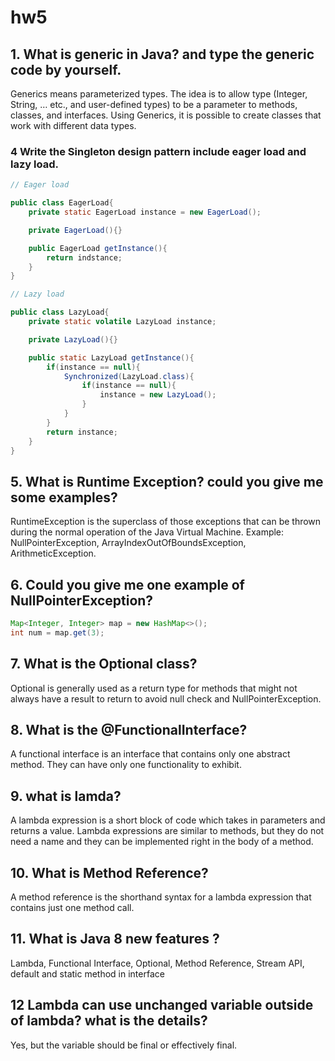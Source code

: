 # hw5

## 1. What is generic in Java? and type the generic code by yourself.

Generics means parameterized types. The idea is to allow type (Integer, String, … etc., and user-defined types) to be a parameter to methods, classes, and interfaces. Using Generics, it is possible to create classes that work with different data types.

### 4 Write the Singleton design pattern include eager load and lazy load.

```Java
// Eager load

public class EagerLoad{
    private static EagerLoad instance = new EagerLoad();

    private EagerLoad(){}

    public EagerLoad getInstance(){
        return indstance;
    }
}

// Lazy load

public class LazyLoad{
    private static volatile LazyLoad instance;

    private LazyLoad(){}

    public static LazyLoad getInstance(){
        if(instance == null){
            Synchronized(LazyLoad.class){
                if(instance == null){
                    instance = new LazyLoad();
                }
            }
        }
        return instance;
    }
}
```

## 5. What is Runtime Exception? could you give me some examples?

RuntimeException is the superclass of those exceptions that can be thrown during the normal operation of the Java Virtual Machine. Example: NullPointerException, ArrayIndexOutOfBoundsException, ArithmeticException.

## 6. Could you give me one example of NullPointerException?

```Java
Map<Integer, Integer> map = new HashMap<>();
int num = map.get(3);
```

## 7. What is the Optional class?

Optional is generally used as a return type for methods that might not always have a result to return to avoid null check and NullPointerException.

## 8. What is the @FunctionalInterface?

A functional interface is an interface that contains only one abstract method. They can have only one functionality to exhibit. 

## 9. what is lamda?

A lambda expression is a short block of code which takes in parameters and returns a value. Lambda expressions are similar to methods, but they do not need a name and they can be implemented right in the body of a method.

## 10. What is Method Reference?

A method reference is the shorthand syntax for a lambda expression that contains just one method call. 

## 11. What is Java 8 new features ?

Lambda, Functional Interface, Optional, Method Reference, Stream API, default and static method in interface

## 12 Lambda can use unchanged variable outside of lambda? what is the details?

Yes, but the variable should be final or effectively final.
